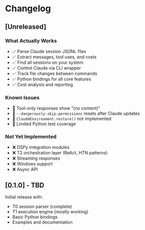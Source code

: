 # Changelog

## [Unreleased]

### What Actually Works
- ✅ Parse Claude session JSONL files
- ✅ Extract messages, tool uses, and costs
- ✅ Find all sessions on your system
- ✅ Control Claude via CLI wrapper
- ✅ Track file changes between commands
- ✅ Python bindings for all core features
- ✅ Cost analysis and reporting

### Known Issues
- 🐛 Tool-only responses show "(no content)"
- 🐛 `--dangerously-skip-permissions` resets after Claude updates
- 🐛 `ClaudeEnvironment.restore()` not implemented
- 🐛 Limited Python test coverage

### Not Yet Implemented
- ❌ DSPy integration modules
- ❌ T2 orchestration layer (ReAct, HTN patterns)
- ❌ Streaming responses
- ❌ Windows support
- ❌ Async API

## [0.1.0] - TBD

Initial release with:
- T0 session parser (complete)
- T1 execution engine (mostly working)
- Basic Python bindings
- Examples and documentation
